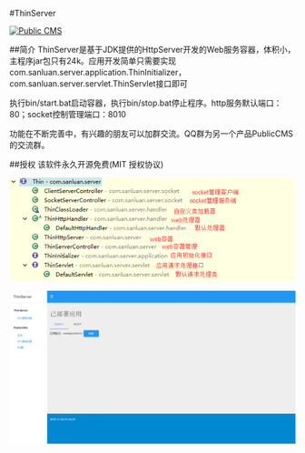 #ThinServer

<a target="_blank" href="http://shang.qq.com/wpa/qunwpa?idkey=8a633f84fb2475068182d3c447319977faca6a14dc3acf8017a160d65962a175"><img border="0" src="http://pub.idqqimg.com/wpa/images/group.png" alt="Public CMS" title="Public CMS"/></a>

##简介
ThinServer是基于JDK提供的HttpServer开发的Web服务容器，体积小，主程序jar包只有24k。应用开发简单只需要实现com.sanluan.server.application.ThinInitializer，com.sanluan.server.servlet.ThinServlet接口即可

执行bin/start.bat启动容器，执行bin/stop.bat停止程序。http服务默认端口：80；socket控制管理端口：8010

功能在不断完善中，有兴趣的朋友可以加群交流。QQ群为另一个产品PublicCMS的交流群。

##授权
该软件永久开源免费(MIT 授权协议)

![](doc/class.png)

![](doc/index.png)